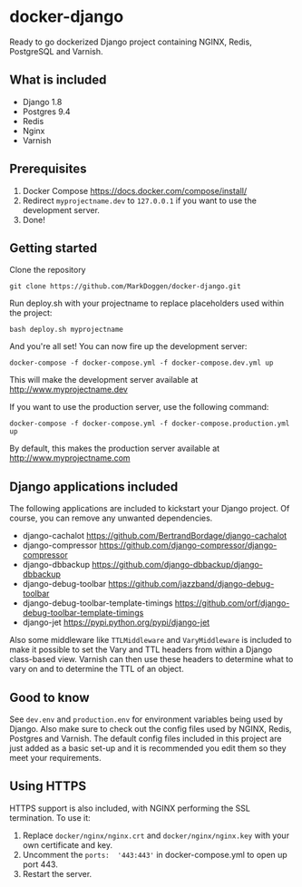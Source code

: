 # docker-django
Ready to go dockerized Django project containing NGINX, Redis, PostgreSQL and Varnish.

## What is included

* Django 1.8
* Postgres 9.4
* Redis
* Nginx
* Varnish

## Prerequisites

1. Docker Compose <https://docs.docker.com/compose/install/>
2. Redirect ```myprojectname.dev``` to ```127.0.0.1``` if you want to use the development server.
3. Done!

## Getting started

Clone the repository

```
git clone https://github.com/MarkDoggen/docker-django.git
```

Run deploy.sh with your projectname to replace placeholders used within the project:

```
bash deploy.sh myprojectname
```

And you're all set! You can now fire up the development server:

```
docker-compose -f docker-compose.yml -f docker-compose.dev.yml up
```

This will make the development server available at http://www.myprojectname.dev

If you want to use the production server, use the following command:

```
docker-compose -f docker-compose.yml -f docker-compose.production.yml up
```

By default, this makes the production server available at http://www.myprojectname.com

## Django applications included

The following applications are included to kickstart your Django project. Of course, you can remove any unwanted dependencies.

* django-cachalot <https://github.com/BertrandBordage/django-cachalot>
* django-compressor <https://github.com/django-compressor/django-compressor>
* django-dbbackup <https://github.com/django-dbbackup/django-dbbackup>
* django-debug-toolbar <https://github.com/jazzband/django-debug-toolbar>
* django-debug-toolbar-template-timings <https://github.com/orf/django-debug-toolbar-template-timings> 
* django-jet <https://pypi.python.org/pypi/django-jet>

Also some middleware like ```TTLMiddleware``` and ```VaryMiddleware``` is included to make it possible to set the Vary and TTL headers from within a Django class-based view. Varnish can then use these headers to determine what to vary on and to determine the TTL of an object.


## Good to know

See ```dev.env``` and ```production.env``` for environment variables being used by Django. Also make sure to check out the config files used by NGINX, Redis, Postgres and Varnish. The default config files included in this project are just added as a basic set-up and it is recommended you edit them so they meet your requirements. 

## Using HTTPS

HTTPS support is also included, with NGINX performing the SSL termination. To use it:

1. Replace ```docker/nginx/nginx.crt``` and ```docker/nginx/nginx.key``` with your own certificate and key.
2. Uncomment the ```ports:  '443:443'``` in docker-compose.yml to open up port 443.
3. Restart the server.




